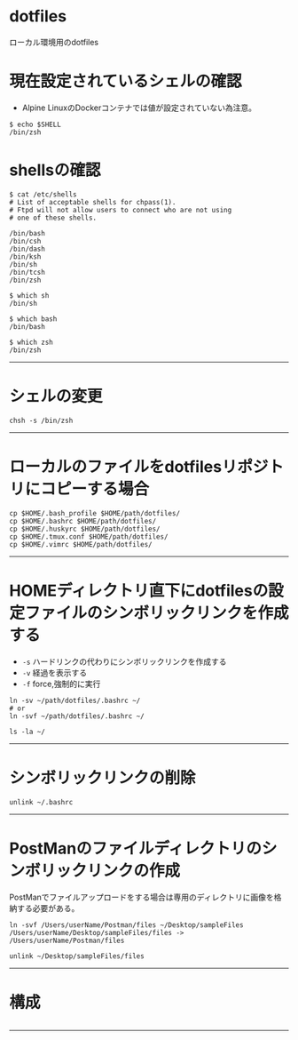 # dotfiles

ローカル環境用のdotfiles

# 現在設定されているシェルの確認

* Alpine LinuxのDockerコンテナでは値が設定されていない為注意。

```session
$ echo $SHELL
/bin/zsh
```

# shellsの確認

```session
$ cat /etc/shells
# List of acceptable shells for chpass(1).
# Ftpd will not allow users to connect who are not using
# one of these shells.

/bin/bash
/bin/csh
/bin/dash
/bin/ksh
/bin/sh
/bin/tcsh
/bin/zsh
```

```session
$ which sh
/bin/sh

$ which bash
/bin/bash

$ which zsh
/bin/zsh
```

---

# シェルの変更

```session
chsh -s /bin/zsh
```

---

# ローカルのファイルをdotfilesリポジトリにコピーする場合

```session
cp $HOME/.bash_profile $HOME/path/dotfiles/
cp $HOME/.bashrc $HOME/path/dotfiles/
cp $HOME/.huskyrc $HOME/path/dotfiles/
cp $HOME/.tmux.conf $HOME/path/dotfiles/
cp $HOME/.vimrc $HOME/path/dotfiles/
```

---

# HOMEディレクトリ直下にdotfilesの設定ファイルのシンボリックリンクを作成する

- `-s` ハードリンクの代わりにシンボリックリンクを作成する
- `-v` 経過を表示する
- `-f` force,強制的に実行

```session
ln -sv ~/path/dotfiles/.bashrc ~/
# or
ln -svf ~/path/dotfiles/.bashrc ~/

ls -la ~/
```

---

# シンボリックリンクの削除

```session
unlink ~/.bashrc
```

---

# PostManのファイルディレクトリのシンボリックリンクの作成

PostManでファイルアップロードをする場合は専用のディレクトリに画像を格納する必要がある。

```session
ln -svf /Users/userName/Postman/files ~/Desktop/sampleFiles
/Users/userName/Desktop/sampleFiles/files -> /Users/userName/Postman/files

```

```session
unlink ~/Desktop/sampleFiles/files
```

---

# 構成

```session

```

---
